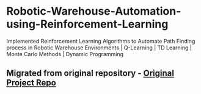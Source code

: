 # Robotic-Warehouse-Automation-using-Reinforcement-Learning
Implemented Reinforcement Learning Algorithms to Automate Path Finding process in Robotic Warehouse Environments | Q-Learning | TD Learning | Monte Carlo Methods | Dynamic Programming
## Migrated from original repository - [Original Project Repo](https://github.com/jitesh3023/Reinforcement-Learning-Final-Project)
